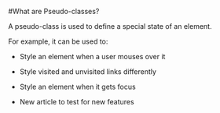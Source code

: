 #What are Pseudo-classes?



A pseudo-class is used to define a special state of an element.



For example, it can be used to:



  *  Style an element when a user mouses over it

  *  Style visited and unvisited links differently

  *  Style an element when it gets focus

  *  New article to test for new features